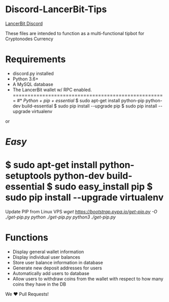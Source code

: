 # Discord-LancerBit-Tips
[LancerBit Discord](https://discord.gg/z5X73Y6)


These files are intended to function as a multi-functional tipbot for Cryptonodes Currency

# Requirements
* discord.py installed
* Python 3.6+
* A MySQL database
* The LancerBit wallet w/ RPC enabled.
====================================================
#* *Python + pip + essential*
$ sudo apt-get install python-pip python-dev build-essential 
$ sudo pip install --upgrade pip 
$ sudo pip install --upgrade virtualenv 

or

# *Easy*
$ sudo apt-get install python-setuptools python-dev build-essential 
$ sudo easy_install pip 
$ sudo pip install --upgrade virtualenv 
====================================================

Update PIP from Linux VPS
*wget https://bootstrap.pypa.io/get-pip.py -O ./get-pip.py
 python ./get-pip.py
 python3 ./get-pip.py* 
 
# Functions
* Display general wallet information
* Display individual user balances
* Store user balance information in database
* Generate new deposit addresses for users
* Automatically add users to database
* Allow users to withdraw coins from the wallet with respect to how many coins they have in the DB

We ❤️ Pull Requests!
